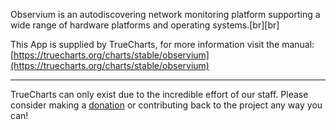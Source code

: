 Observium is an autodiscovering network monitoring platform supporting a wide range of hardware platforms and operating systems.[br][br]

This App is supplied by TrueCharts, for more information visit the manual: [https://truecharts.org/charts/stable/observium](https://truecharts.org/charts/stable/observium)

---

TrueCharts can only exist due to the incredible effort of our staff.
Please consider making a [donation](https://truecharts.org/sponsor) or contributing back to the project any way you can!
